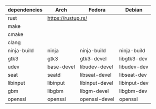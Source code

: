 
<table>
  <thead>
    <tr>
      <th>dependencies</th>
      <th>Arch</th>
      <th>Fedora</th>
      <th>Debian</th>
    </tr>
  </thead>
  <tbody>
    <tr>
      <td>rust</td>
      <td colspan=3><a href="https://rustup.rs/">https://rustup.rs/</a></td>
    </tr>
    <tr>
      <td colspan=4>make</td>
    </tr>
    <tr>
      <td colspan=4>cmake</td>
    </tr>
    <tr>
      <td colspan=4>clang</td>
    </tr>
    <tr>
      <td>ninja-build</td>
      <td>ninja</td>
      <td>ninja-build</td>
      <td>ninja-build</td>
    </tr>
    <tr>
      <td>gtk3</td>
      <td>gtk3</td>
      <td>gtk3-devel</td>
      <td>libgtk3-dev</td>
    </tr>
    <tr>
      <td>udev</td>
      <td>base-devel</td>
      <td>libudev-devel</td>
      <td>libudev-dev</td>
    </tr>
    <tr>
      <td>seat</td>
      <td>seatd</td>
      <td>libseat-devel</td>
      <td>libseat-dev</td>
    </tr>
    <tr>
      <td>libinput</td>
      <td>libinput</td>
      <td>libinput-devel</td>
      <td>libinput-dev</td>
    </tr>
    <tr>
      <td>gbm</td>
      <td>libgbm</td>
      <td>libgm-devel</td>
      <td>libgbm-dev</td>
    </tr>
    <tr>
      <td>openssl</td>
      <td>openssl</td>
      <td>openssl-devel</td>
      <td>openssl</td>
    </tr>
  </tbody>
</table>
